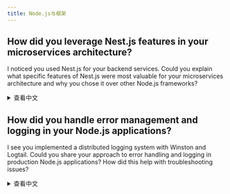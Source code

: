 ```yaml
---
title: Node.js与框架
---
```


## How did you leverage Nest.js features in your microservices architecture?

I noticed you used Nest.js for your backend services. Could you explain what specific features of Nest.js were most valuable for your microservices architecture and why you chose it over other Node.js frameworks?

<details>
<summary>查看中文</summary>
你是如何在微服务架构中利用 Nest.js 的特性的？

我注意到你使用 Nest.js 构建后端服务。你能解释一下 Nest.js 的哪些特性对你的微服务架构最有价值，以及为什么你选择它而不是其他 Node.js 框架？

</details>

## How did you handle error management and logging in your Node.js applications?

I see you implemented a distributed logging system with Winston and Logtail. Could you share your approach to error handling and logging in production Node.js applications? How did this help with troubleshooting issues?

<details>
<summary>查看中文</summary>
你是如何在 Node.js 应用中处理错误管理和日志记录的？

我看到你使用 Winston 和 Logtail 实现了分布式日志系统。你能分享一下你在生产环境 Node.js 应用中处理错误和日志的方法吗？这对解决问题有什么帮助？

</details>
